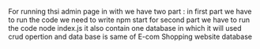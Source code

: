 For running thsi admin page in with we have two part :
in first part we have to run the code we need to write npm start 
for second part we have to run the code node index.js 
it also contain  one database in which it will used crud opertion and data base is same of E-com Shopping website database
